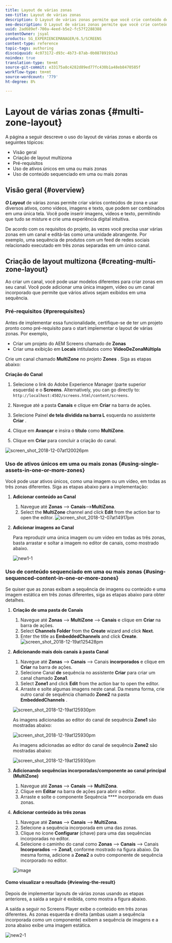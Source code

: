 ```yaml
---
title: Layout de várias zonas
seo-title: Layout de várias zonas
description: O Layout de várias zonas permite que você crie conteúdo de várias zonas e use diversos ativos, como vídeos, imagens e texto, que podem ser combinados em uma única tela. Siga esta página para saber mais.
seo-description: O Layout de várias zonas permite que você crie conteúdo de várias zonas e use diversos ativos, como vídeos, imagens e texto, que podem ser combinados em uma única tela. Siga esta página para saber mais.
uuid: 2ad689ef-700a-4eed-b5e2-fc57f2288388
contentOwner: jsyal
products: SG_EXPERIENCEMANAGER/6.5/SCREENS
content-type: reference
topic-tags: authoring
discoiquuid: 4c073172-d93c-4b73-87ab-0b08789193a3
noindex: true
translation-type: tm+mt
source-git-commit: e33175a8c4282d89ed77fc430b1a48eb8470585f
workflow-type: tm+mt
source-wordcount: '779'
ht-degree: 8%

---
```



# Layout de várias zonas {#multi-zone-layout}

A página a seguir descreve o uso do layout de várias zonas e aborda os seguintes tópicos:

* Visão geral
* Criação de layout multizona
* Pré-requisitos
* Uso de ativos únicos em uma ou mais zonas
* Uso de conteúdo sequenciado em uma ou mais zonas

## Visão geral {#overview}

***O Layout*** de várias zonas permite criar vários conteúdos de zona e usar diversos ativos, como vídeos, imagens e texto, que podem ser combinados em uma única tela. Você pode inserir imagens, vídeos e texto, permitindo que tudo se misture e crie uma experiência digital intuitiva.

De acordo com os requisitos do projeto, às vezes você precisa usar várias zonas em um canal e editá-las como uma unidade abrangente. Por exemplo, uma sequência de produtos com um feed de redes sociais relacionado executado em três zonas separadas em um único canal.

## Criação de layout multizona {#creating-multi-zone-layout}

Ao criar um canal, você pode usar modelos diferentes para criar zonas em seu canal. Você pode adicionar uma única imagem, vídeo ou um canal incorporado que permite que vários ativos sejam exibidos em uma sequência.

### Pré-requisitos {#prerequisites}

Antes de implementar essa funcionalidade, certifique-se de ter um projeto pronto como pré-requisito para o start implementar o layout de várias zonas. Por exemplo,

* Criar um projeto do AEM Screens chamado de **Zonas**
* Criar uma exibição em **Locais** intitulados como **VídeoDeZonaMúltipla**

Crie um canal chamado **MultiZone** no projeto **Zones** . Siga as etapas abaixo:

**Criação do Canal**

1. Selecione o link do Adobe Experience Manager (parte superior esquerda) e o **Screens**. Alternatively, you can ﻿go directly to: `http://localhost:4502/screens.html/content/screens`.
1. Navegue até a pasta **Canais** e clique em **Criar** na barra de ações.

1. Selecione Painel **de tela dividida na barra L** esquerda no assistente **Criar** .

1. Clique em **Avançar** e insira o **título** como **MultiZone**.

1. Clique em **Criar** para concluir a criação do canal.

![screen_shot_2018-12-07at120026pm](assets/screen_shot_2018-12-07at120026pm.png)

### Uso de ativos únicos em uma ou mais zonas {#using-single-assets-in-one-or-more-zones}

Você pode usar ativos únicos, como uma imagem ou um vídeo, em todas as três zonas diferentes. Siga as etapas abaixo para a implementação:

1. **Adicionar conteúdo ao Canal**

   1. Navegue até **Zonas** —> **Canais**—>**MultiZona**.
   1. Select the **MultiZone** channel and click **Edit** from the action bar to open the editor.
   ![screen_shot_2018-12-07at14917pm](assets/screen_shot_2018-12-07at14917pm.png)

1. **Adicionar imagens ao Canal**

   Para reproduzir uma única imagem ou um vídeo em todas as três zonas, basta arrastar e soltar a imagem no editor de canais, como mostrado abaixo.

   ![new1-1](assets/new1-1.gif)

### Uso de conteúdo sequenciado em uma ou mais zonas {#using-sequenced-content-in-one-or-more-zones}

Se quiser que as zonas exibam a sequência de imagens ou conteúdo e uma imagem estática em três zonas diferentes, siga as etapas abaixo para obter detalhes.

1. **Criação de uma pasta de Canais**

   1. Navegue até **Zonas** —> **MultiZone** —> **Canais** e clique em **Criar** na barra de ações.
   1. Select **Channels Folder** from the **Create** wizard and click **Next**.
   1. Enter the title as **EmbeddedChannels** and click **Create**.
   ![screen_shot_2018-12-19at125428pm](assets/screen_shot_2018-12-19at125428pm.png)

1. **Adicionando mais dois canais à pasta Canal**

   1. Navegue até **Zonas** —> **Canais** —> Canais **incorporados** e clique em **Criar** na barra de ações.
   1. Selecione Canal **de** sequência no assistente **Criar** para criar um canal chamado **Zona1**.
   1. Select **Zone1** and click **Edit** from the action bar to open the editor.
   1. Arraste e solte algumas imagens neste canal.
   Da mesma forma, crie outro canal de sequência chamado **Zone2** na pasta **EmbeddedChannels** .

   ![screen_shot_2018-12-19at125930pm](assets/screen_shot_2018-12-19at125930pm.png)

   As imagens adicionadas ao editor do canal de sequência **Zone1** são mostradas abaixo:

   ![screen_shot_2018-12-19at125930pm](/help/user-guide/assets/multi-zone/multizone-1.png)

   As imagens adicionadas ao editor do canal de sequência **Zone2** são mostradas abaixo:

   ![screen_shot_2018-12-19at125930pm](/help/user-guide/assets/multi-zone/multizone-2.png)

1. **Adicionando sequências incorporadas/componente ao canal principal (MultiZone)**

   1. Navegue até **Zonas** —> **Canais** —> **MultiZona**.
   1. Clique em **Editar** na barra de ações para abrir o editor.
   1. Arraste e solte o componente Sequência **** incorporada em duas zonas.

1. **Adicionar conteúdo às três zonas**

   1. Navegue até **Zonas** —> **Canais** —> **MultiZona**.
   1. Selecione a sequência incorporada em uma das zonas.
   1. Clique no ícone **Configurar** (chave) para uma das sequências incorporadas no editor.
   1. Selecione o caminho do canal como **Zonas** —> **Canais** —> Canais **Incorporados** —> **Zona1**, conforme mostrado na figura abaixo.
   Da mesma forma, adicione a **Zona2** a outro componente de sequência incorporado no editor.

   ![image](/help/user-guide/assets/multi-zone/multizone-3.png)

#### Como visualizar o resultado {#viewing-the-result}

Depois de implementar layouts de várias zonas usando as etapas anteriores, a saída a seguir é exibida, como mostra a figura abaixo.

A saída a seguir no Screens Player exibe o conteúdo em três zonas diferentes. As zonas esquerda e direita (ambas usam a sequência incorporada como um componente) exibem a sequência de imagens e a zona abaixo exibe uma imagem estática.

![new2-1](/help/user-guide/assets/multi-zone/screens-multi1.gif)


